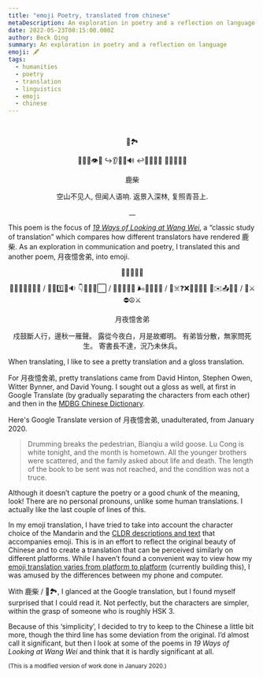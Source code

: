 ```yaml
---
title: "emoji Poetry, translated from chinese"
metaDescription: An exploration in poetry and a reflection on language
date: 2022-05-23T00:15:00.000Z
author: Beck Qing
summary: An exploration in poetry and a reflection on language
emoji: 🖋
tags:
  - humanities
  - poetry
  - translation
  - linguistics
  - emoji
  - chinese
---
```



<br>
<center>

🦌🏞️

📂🗻🚫👁️👥
↪️👂👥💬🔊
↩️🌳🔆🌳🌳
🔄🔆🌿🌿🔼

鹿柴

空山不见人,
但闻人语响.
返景入深林,
复照青苔上.

__
</center>

This poem is the focus of *[19 Ways of Looking at Wang Wei](https://www.google.com/books/edition/Nineteen_Ways_of_Looking_at_Wang_Wei/3o75CwAAQBAJ?hl=en)*, a “classic study of translation” which compares how different translators have rendered 鹿柴. As an exploration in communication and poetry, I translated this and another poem, 月夜憶舍弟, into emoji.

<center>
🌙🌃💭🧒🧒

💂🥁🛑🚶‍♂️🚶‍♀️  /  🍂🍁1️⃣🦆🔉
👇🌃🌱💧⬜  /  🌙🔆🤱🏡🔆
🌬️🍃👦🍃👦  /  🌱☠️❓❌👨‍👩‍👧‍👦
📜✉️📤🚫📩  /  📍⚔️⛔☮️⚔️

月夜憶舍弟

戍鼓斷人行，邊秋一雁聲。
露從今夜白，月是故鄉明。
有弟皆分散，無家問死生。
寄書長不達，況乃未休兵。

</center>

When translating, I like to see a pretty translation and a gloss translation.

For 月夜憶舍弟, pretty translations came from David Hinton, Stephen Owen, Witter Bynner, and David Young. I sought out a gloss as well, at first in Google Translate (by gradually separating the characters from each other) and then in the <a href='https://www.mdbg.net/chinese/dictionary?page=worddict&wdrst=1&wdqtm=0&wdqcham=1&wdqt=%E6%88%8D%E9%BC%93%E6%96%B7%E4%BA%BA%E8%A1%8C%EF%BC%8C%E9%82%8A%E7%A7%8B%E4%B8%80%E9%9B%81%E8%81%B2%E3%80%82%0D%0A%E9%9C%B2%E5%BE%9E%E4%BB%8A%E5%A4%9C%E7%99%BD%EF%BC%8C%E6%9C%88%E6%98%AF%E6%95%85%E9%84%89%E6%98%8E%E3%80%82%0D%0A%E6%9C%89%E5%BC%9F%E7%9A%86%E5%88%86%E6%95%A3%EF%BC%8C%E7%84%A1%E5%AE%B6%E5%95%8F%E6%AD%BB%E7%94%9F%E3%80%82%0D%0A%E5%AF%84%E6%9B%B8%E9%95%B7%E4%B8%8D%E9%81%94%EF%BC%8C%E6%B3%81%E4%B9%83%E6%9C%AA%E4%BC%91%E5%85%B5%E3%80%82'>MDBG Chinese Dictionary</a>.

Here's Google Translate version of 月夜憶舍弟, unadulterated, from January 2020.


> Drumming breaks the pedestrian, Bianqiu a wild goose.
> Lu Cong is white tonight, and the month is hometown.
> All the younger brothers were scattered, and the family asked about life and death.
> The length of the book to be sent was not reached, and the condition was not a truce.

Although it doesn’t capture the poetry or a good chunk of the meaning, look! There are no personal pronouns, unlike some human translations. I actually like the last couple of lines of this.

In my emoji translation, I have tried to take into account the character choice of the Mandarin and the [CLDR descriptions and text](https://www.unicode.org/emoji/charts-12.0/emoji-list.html) that accompanies emoji. This is in an effort to reflect the original beauty of Chinese and to create a translation that can be perceived similarly on different platforms. While I haven’t found a convenient way to view how my [emoji translation varies from platform to platform](http://unicode.org/emoji/charts/full-emoji-list.html) (currently building this), I was amused by the differences between my phone and computer.

With 鹿柴 / 🦌🏞️, I glanced at the Google translation, but I found myself surprised that I could read it. Not perfectly, but the characters are simpler, within the grasp of someone who is roughly HSK 3.

Because of this ‘simplicity’, I decided to try to keep to the Chinese a little bit more, though the third line has some deviation from the original. I’d almost call it significant, but then I look at some of the poems in *19 Ways of Looking at Wang Wei* and think that it is hardly significant at all.

<small>(This is a modified version of work done in January 2020.)</small>

